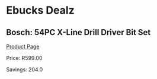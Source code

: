 
# Ebucks Dealz
## Bosch: 54PC X-Line Drill Driver Bit Set
[Product Page](https://www.ebucks.com/web/shop/productSelected.do?prodId=1070092547&catId=1158501102)

Price: R599.00

Savings: 204.0


	